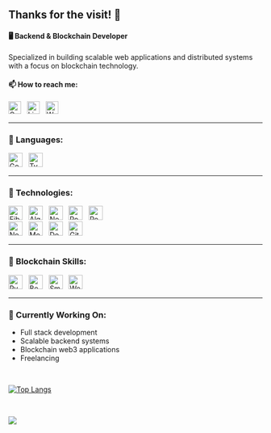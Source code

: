 ## Thanks for the visit! 👋

#### 🖥️ Backend & Blockchain Developer

Specialized in building scalable web applications and distributed systems with a focus on blockchain technology.

#### 📫 How to reach me:

[<img src="https://img.shields.io/badge/Gmail-D14836?style=for-the-badge&logo=Email&logoColor=white" alt="Gmail logo" title="Gmail" height="25" />](mailto:contact@ayoubomari.com)
&nbsp;
[<img src="https://img.shields.io/badge/LinkedIn-0077B5?style=for-the-badge&logo=linkedin&logoColor=white" alt="LinkedIn logo" title="LinkedIn" height="25" />](https://www.linkedin.com)
&nbsp;
[<img src="https://img.shields.io/badge/Website-000000?style=for-the-badge&logo=About.me&logoColor=white" alt="Website logo" title="Website" height="25" />](https://ayoubomari.com)

<hr>

### 🦾 Languages:

<div>
  <img src="https://img.shields.io/badge/Go-00ADD8?style=for-the-badge&logo=go&logoColor=white" alt="Go logo" title="Go" height="28" />
  &nbsp;
  <img src="https://img.shields.io/badge/TypeScript-3178C6.svg?style=for-the-badge&logo=TypeScript&logoColor=white" alt="TypeScript logo" title="TypeScript" height="28" />
  &nbsp;
<hr>

### 🤖 Technologies:

<div>
  <img src="https://img.shields.io/badge/Fiber-00ADD8?style=for-the-badge&logo=go&logoColor=white" alt="Fiber logo" title="Fiber" height="28" />
  &nbsp;
  <img src="https://img.shields.io/badge/Algorand-000000?style=for-the-badge&logo=algorand&logoColor=white" alt="Algorand logo" title="Algorand" height="28" />
  &nbsp;
  <img src="https://img.shields.io/badge/Next.js-000000?style=for-the-badge&logo=nextdotjs&logoColor=white" alt="NextJS logo" title="NextJS" height="28" />
  &nbsp;
  <img src="https://img.shields.io/badge/PostgreSQL-316192?style=for-the-badge&logo=postgresql&logoColor=white" alt="PostgreSQL logo" title="PostgreSQL" height="28" />
  &nbsp;
  <img src="https://img.shields.io/badge/Redis-DC382D?style=for-the-badge&logo=redis&logoColor=white" alt="Redis logo" title="Redis" height="28" />
  &nbsp;
  <br>
  <img src="https://img.shields.io/badge/Node.js-339933?style=for-the-badge&logo=nodedotjs&logoColor=white" alt="Node.js logo" title="Node" height="28" />
  &nbsp;
  <img src="https://img.shields.io/badge/MongoDB-4EA94B?style=for-the-badge&logo=mongodb&logoColor=white" alt="MongoDB logo" title="MongoDB" height="28" />
  &nbsp;
  <img src="https://img.shields.io/badge/Docker-2496ED?style=for-the-badge&logo=docker&logoColor=white" alt="Docker logo" title="Docker" height="28" />
  &nbsp;
  <img src="https://img.shields.io/badge/Git-F05032?style=for-the-badge&logo=git&logoColor=white" alt="Git logo" title="Git" height="28" />
</div>
<hr>

### 🔗 Blockchain Skills:

<div>
  <img src="https://img.shields.io/badge/PyTeal-000000?style=for-the-badge&logo=algorand&logoColor=white" alt="PyTeal logo" title="PyTeal" height="28" />
  &nbsp;
  <img src="https://img.shields.io/badge/Beaker-000000?style=for-the-badge&logo=algorand&logoColor=white" alt="Beaker logo" title="Beaker" height="28" />
  &nbsp;
  <img src="https://img.shields.io/badge/Smart_Contracts-000000?style=for-the-badge&logo=ethereum&logoColor=white" alt="Smart Contracts logo" title="Smart Contracts" height="28" />
  &nbsp;
  <img src="https://img.shields.io/badge/Web3.js-F16822?style=for-the-badge&logo=web3.js&logoColor=white" alt="Web3.js logo" title="Web3.js" height="28" />
</div>
<hr>

### 🌱 Currently Working On:

- Full stack development
- Scalable backend systems
- Blockchain web3 applications
- Freelancing

<br>

[![Top Langs](https://github-readme-stats.vercel.app/api/top-langs/?username=ayoubomari&layout=compact)](https://github.com/ayoubomari/github-readme-stats)

<br>

![](https://komarev.com/ghpvc/?username=ayoubomari&style=flat-square&color=lightgrey)

